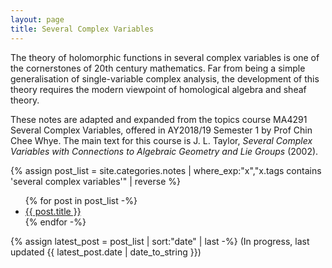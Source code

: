 ```yaml
---
layout: page
title: Several Complex Variables
---
```


The theory of holomorphic functions in several complex variables is one of the cornerstones of 20th century mathematics. Far from being a simple generalisation of single-variable complex analysis, the development of this theory requires the modern viewpoint of homological algebra and sheaf theory.

These notes are adapted and expanded from the topics course MA4291 Several Complex Variables, offered in AY2018/19 Semester 1 by Prof Chin Chee Whye. The main text for this course is J. L. Taylor, _Several Complex Variables with Connections to Algebraic Geometry and Lie Groups_ (2002).

{% assign post_list = site.categories.notes | where_exp:"x","x.tags contains 'several complex variables'" | reverse %}
<ul class="posts">
	{% for post in post_list -%}
		<li><a href="{{ post.url }}">{{ post.title }}</a></li>
	{% endfor -%}
</ul>

{% assign latest_post = post_list | sort:"date" | last -%}
(In progress, last updated {{ latest_post.date | date_to_string }})